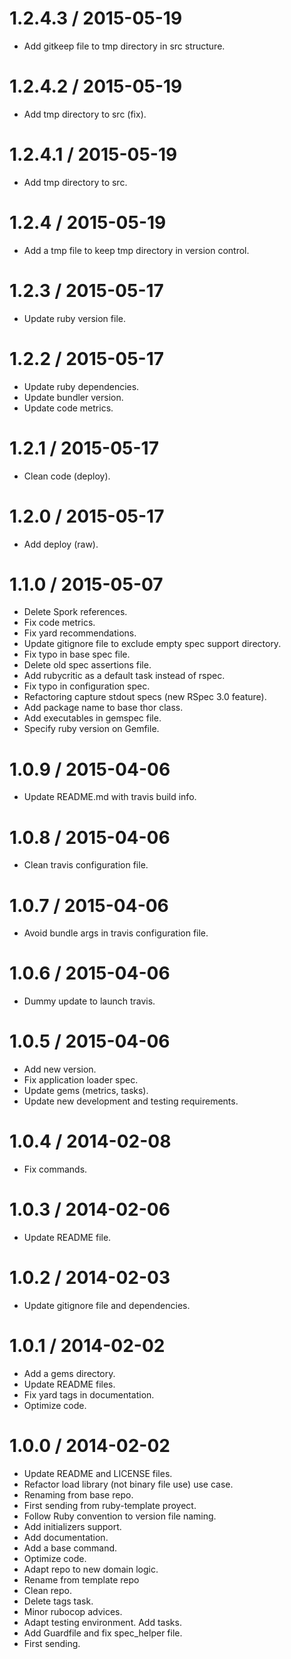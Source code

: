 
1.2.4.3 / 2015-05-19
====================

  * Add gitkeep file to tmp directory in src structure.

1.2.4.2 / 2015-05-19
====================

  * Add tmp directory to src (fix).

1.2.4.1 / 2015-05-19
====================

  * Add tmp directory to src.

1.2.4 / 2015-05-19
==================

  * Add a tmp file to keep tmp directory in version control.

1.2.3 / 2015-05-17
==================

  * Update ruby version file.

1.2.2 / 2015-05-17
==================

  * Update ruby dependencies.
  * Update bundler version.
  * Update code metrics.

1.2.1 / 2015-05-17
==================

  * Clean code (deploy).

1.2.0 / 2015-05-17
==================

  * Add deploy (raw).

1.1.0 / 2015-05-07
==================

  * Delete Spork references.
  * Fix code metrics.
  * Fix yard recommendations.
  * Update gitignore file to exclude empty spec support directory.
  * Fix typo in base spec file.
  * Delete old spec assertions file.
  * Add rubycritic as a default task instead of rspec.
  * Fix typo in configuration spec.
  * Refactoring capture stdout specs (new RSpec 3.0 feature).
  * Add package name to base thor class.
  * Add executables in gemspec file.
  * Specify ruby version on Gemfile.

1.0.9 / 2015-04-06
==================

  * Update README.md with travis build info.

1.0.8 / 2015-04-06
==================

  * Clean travis configuration file.

1.0.7 / 2015-04-06
==================

  * Avoid bundle args in travis configuration file.

1.0.6 / 2015-04-06
==================

  * Dummy update to launch travis.

1.0.5 / 2015-04-06
==================

  * Add new version.
  * Fix application loader spec.
  * Update gems (metrics, tasks).
  * Update new development and testing requirements.

1.0.4 / 2014-02-08
==================

 * Fix commands.

1.0.3 / 2014-02-06
==================

 * Update README file.

1.0.2 / 2014-02-03
==================

 * Update gitignore file and dependencies.

1.0.1 / 2014-02-02
==================

 * Add a gems directory.
 * Update README files.
 * Fix yard tags in documentation.
 * Optimize code.

1.0.0 / 2014-02-02
==================

 * Update README and LICENSE files.
 * Refactor load library (not binary file use) use case.
 * Renaming from base repo.
 * First sending from ruby-template proyect.
 * Follow Ruby convention to version file naming.
 * Add initializers support.
 * Add documentation.
 * Add a base command.
 * Optimize code.
 * Adapt repo to new domain logic.
 * Rename from template repo
 * Clean repo.
 * Delete tags task.
 * Minor rubocop advices.
 * Adapt testing environment.
   Add tasks.
 * Add Guardfile and fix spec_helper file.
 * First sending.
